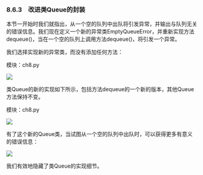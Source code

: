   

### 8.6.3　改进类Queue的封装

本节一开始时我们就指出，从一个空的队列中出队将引发异常，并输出与队列无关的错误信息。我们现在定义一个新的异常类EmptyQueueError，并重新实现方法dequeue()，当在一个空的队列上调用方法dequeue()，将引发一个异常。

我们选择实现新的异常类，而没有添加任何方法：

模块：ch8.py

![](0-Assets/Epubook/程序员编程语言经典合集（计算机科学丛书5册套装），javapython编程语言含经典教材龙书《编译原理》%20(Bruce%20Eckel%20%20Alfred%20V.%20Aho%20%20Monica%20S.%20Lam%20etc.)%20(Z-Library)/images/image08939.jpeg)

类Queue的新的实现如下所示，包括方法dequeue的一个新的版本，其他Queue方法保持不变。

模块：ch8.py

![](0-Assets/Epubook/程序员编程语言经典合集（计算机科学丛书5册套装），javapython编程语言含经典教材龙书《编译原理》%20(Bruce%20Eckel%20%20Alfred%20V.%20Aho%20%20Monica%20S.%20Lam%20etc.)%20(Z-Library)/images/image08940.jpeg)

有了这个新的Queue类，当试图从一个空的队列中出队时，可以获得更多有意义的错误信息：

![](0-Assets/Epubook/程序员编程语言经典合集（计算机科学丛书5册套装），javapython编程语言含经典教材龙书《编译原理》%20(Bruce%20Eckel%20%20Alfred%20V.%20Aho%20%20Monica%20S.%20Lam%20etc.)%20(Z-Library)/images/image08941.jpeg)

我们有效地隐藏了类Queue的实现细节。
